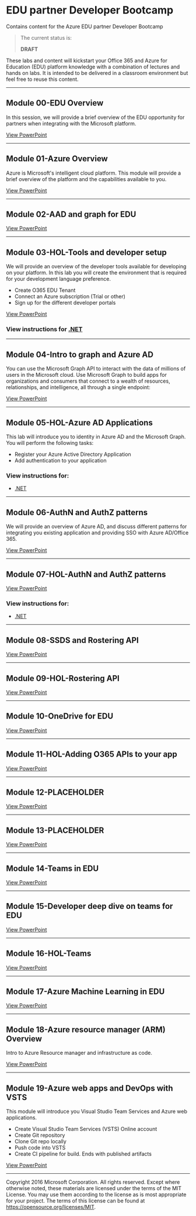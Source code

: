 # EDU partner Developer Bootcamp
Contains content for the Azure EDU partner Developer Bootcamp

> The current status is:
>
>   **DRAFT**
>

These labs and content will kickstart your Office 365 and Azure for Education (EDU) platform knowledge with a combination of lectures and hands on labs. It is intended to be delivered in a classroom environment but feel free to reuse this content.

---

## Module 00-EDU Overview ##
In this session, we will provide a brief overview of the EDU opportunity for partners when integrating with the Microsoft platform.

[View PowerPoint](Presentation/00-EDU%20Overview.pptx?raw=true)

---

## Module 01-Azure Overview ##
Azure is Microsoft's intelligent cloud platform. This module will provide a brief overview of the platform and the capabilities available to you.

[View PowerPoint](Presentation/01-Azure%20Overview.pptx?raw=true)

---

## Module 02-AAD and graph for EDU ##

[View PowerPoint](Presentation/02-AAD%20and%20graph%20for%20EDU.pptx?raw=true)

---

## Module 03-HOL-Tools and developer setup ##
We will provide an overview of the developer tools available for developing on your platform. In this lab you will create the environment that is required for your development language preference.

* Create O365 EDU Tenant
* Connect an Azure subscription (Trial or other)
* Sign up for the different developer portals

[View PowerPoint](Presentation/03-HOL-Tools%20and%20developer%20setup.pptx?raw=true)

### View instructions for [.NET](HOL/dotnet/03-tools-and-developer-setup)

----

##  Module 04-Intro to graph and Azure AD ##
You can use the Microsoft Graph API to interact with the data of millions of users in the Microsoft cloud. Use Microsoft Graph to build apps for organizations and consumers that connect to a wealth of resources, relationships, and intelligence, all through a single endpoint: [](https://graph.microsoft.com)

[View PowerPoint](Presentation/04-Intro%20to%20graph%20and%20Azure%20AD.pptx?raw=true)

---

## Module 05-HOL-Azure AD Applications ##
This lab will introduce you to identity in Azure AD and the Microsoft Graph. You will perform the following tasks:

* Register your Azure Active Directory Application
* Add authentication to your application

### View instructions for: ###
* [.NET](HOL/dotnet/05-azure-ad-applications)

---

##  Module 06-AuthN and AuthZ patterns ##
We will provide an overview of Azure AD, and discuss different patterns for integrating you existing application and providing SSO with Azure AD/Office 365.

[View PowerPoint](Presentation/06-AuthN%20and%20AuthZ%20patterns.pptx?raw=true)

---

## Module 07-HOL-AuthN and AuthZ patterns ##

[View PowerPoint](Presentation/07-HOL-AuthN%20and%20AuthZ%20patterns.pptx?raw=true)

### View instructions for:
* [.NET](HOL/dotnet/07-authn-and-authz-patterns)

---

## Module 08-SSDS and Rostering API ##

[View PowerPoint](Presentation/08-SSDS%20and%20Rostering%20API.pptx?raw=true)

---

## Module 09-HOL-Rostering API ##

[View PowerPoint](Presentation/09-HOL-Rostering%20API.pptx?raw=true)

---

## Module 10-OneDrive for EDU ##

[View PowerPoint](Presentation/10-OneDrive%20for%20EDU.pptx?raw=true)

---

## Module 11-HOL-Adding O365 APIs to your app  ##

[View PowerPoint](Presentation/11-HOL-Adding%20O365%20APIs%20to%20your%20app.pptx?raw=true)

---

## Module 12-PLACEHOLDER ##

[View PowerPoint](Presentation/12-PLACEHOLDER.pptx?raw=true)

---

## Module 13-PLACEHOLDER  ##

[View PowerPoint](Presentation/13-PLACEHOLDER.pptx?raw=true)

---

## Module 14-Teams in EDU ##

[View PowerPoint](Presentation/14-Teams%20in%20EDU.pptx?raw=true)

---

## Module 15-Developer deep dive on teams for EDU ##

[View PowerPoint](Presentation/15-Developer%20deep%20dive%20on%20teams%20for%20EDU.pptx?raw=true)

---

## Module 16-HOL-Teams ##

[View PowerPoint](Presentation/16-HOL-Teams.pptx?raw=true)

---

## Module 17-Azure Machine Learning in EDU ##

[View PowerPoint](Presentation/06-teams.pptx?raw=true)

---

## Module 18-Azure resource manager (ARM) Overview ##
Intro to Azure Resource manager and infrastructure as code.

[View PowerPoint](Presentation/18-Azure%20resource%20manager%20(ARM)%20Overview.pptx?raw=true)

---

##  Module 19-Azure web apps and DevOps with VSTS ###
This module will introduce you Visual Studio Team Services and Azure web applications.

* Create Visual Studio Team Services (VSTS) Online account
* Create Git repository
* Clone Git repo locally
* Push code into VSTS
* Create CI pipeline for build. Ends with published artifacts

[View PowerPoint](Presentation/19-Azure%20web%20apps%20and%20DevOps%20with%20VSTS.pptx?raw=true)

----

Copyright 2016 Microsoft Corporation. All rights reserved. Except where otherwise noted, these materials are licensed under the terms of the MIT License. You may use them according to the license as is most appropriate for your project. The terms of this license can be found at https://opensource.org/licenses/MIT.